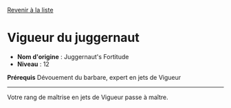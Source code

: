 [Revenir à la liste](list.md)

# Vigueur du juggernaut

 * **Nom d'origine** : Juggernaut's Fortitude
 * **Niveau** : 12


<p><strong>Prérequis</strong> Dévouement du barbare, expert en jets de Vigueur</p>
<hr>
<p>Votre rang de maîtrise en jets de Vigueur passe à maître.</p>